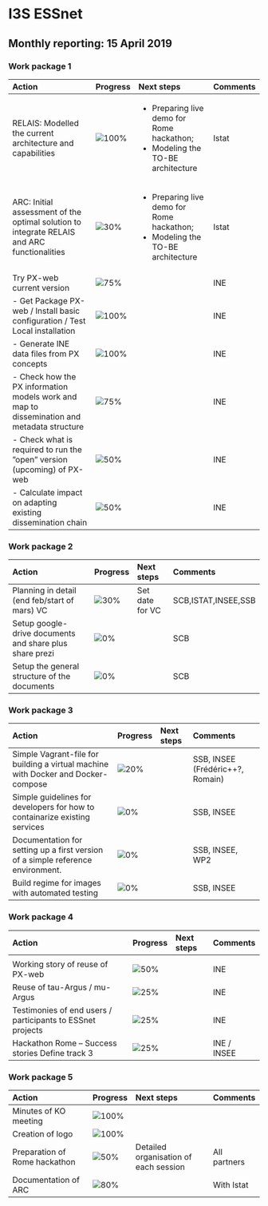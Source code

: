 # I3S ESSnet

## Monthly reporting: 15 April 2019

### Work package 1

| Action  | Progress | Next steps | Comments |
|:--|:--|:--|:--|
| RELAIS: Modelled the current architecture and capabilities | ![100%](http://progressed.io/bar/100) | <ul><li>Preparing live demo for Rome hackathon;</li><li>Modeling the TO-BE architecture</li></ul> | Istat |
| ARC: Initial assessment of the optimal solution to integrate RELAIS and ARC functionalities | ![30%](http://progressed.io/bar/30) |  <ul><li>Preparing live demo for Rome hackathon;</li><li>Modeling the TO-BE architecture</li></ul> | Istat |
| Try PX-web current version | ![75%](http://progressed.io/bar/75) |  | INE |
| - Get Package PX-web / Install basic configuration / Test Local installation | ![100%](http://progressed.io/bar/100) |  | INE |
| - Generate INE data files from PX concepts | ![100%](http://progressed.io/bar/100) |  | INE |
| - Check how the PX information models work and map to dissemination and metadata structure | ![75%](http://progressed.io/bar/75) |  | INE |
| - Check what is required to run the ”open” version (upcoming) of PX-web | ![50%](http://progressed.io/bar/50) |  | INE |
| - Calculate impact on adapting existing dissemination chain | ![50%](http://progressed.io/bar/50) |  | INE |


### Work package 2

| Action  | Progress | Next steps | Comments |
|:--|:--|:--|:--|
|Planning in detail (end feb/start of mars) VC|![30%](http://progressed.io/bar/30)|Set date for VC|SCB,ISTAT,INSEE,SSB|
|Setup google-drive documents and share plus share prezi|![0%](http://progressed.io/bar/0)||SCB|
|Setup the general structure of the documents|![0%](http://progressed.io/bar/0)||SCB|


### Work package 3

| Action  | Progress | Next steps | Comments |
|:--|:--|:--|:--|
|Simple Vagrant-file for building a virtual machine with Docker and Docker-compose|![20%](http://progressed.io/bar/20)||SSB, INSEE (Frédéric++?, Romain)|
|Simple guidelines for developers for how to containarize existing services|![0%](http://progressed.io/bar/0)||SSB, INSEE|
|Documentation for setting up a first version of a simple reference environment. |![0%](http://progressed.io/bar/0)||SSB, INSEE, WP2|
|Build regime for images with automated testing|![0%](http://progressed.io/bar/0)||SSB, INSEE|


### Work package 4

| Action  | Progress | Next steps | Comments |
|:--|:--|:--|:--|
|  |  |  |  |
| Working story of reuse of PX-web | ![50%](http://progressed.io/bar/50) |  | INE |
| Reuse of tau-Argus / mu-Argus | ![25%](http://progressed.io/bar/25) |  | INE |
| Testimonies of end users / participants to ESSnet projects | ![25%](http://progressed.io/bar/25) |  | INE |
| Hackathon Rome – Success stories Define track 3 | ![25%](http://progressed.io/bar/25) |  | INE / INSEE |


### Work package 5

| Action  | Progress | Next steps | Comments |
|:--|:--|:--|:--|
| Minutes of KO meeting | ![100%](http://progressed.io/bar/100) |  |  |
| Creation of logo | ![100%](http://progressed.io/bar/100) |  |  |
| Preparation of Rome hackathon | ![50%](http://progressed.io/bar/50) | Detailed organisation of each session | All partners |
| Documentation of ARC | ![80%](http://progressed.io/bar/80) |  | With Istat |

